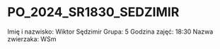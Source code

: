 # PO_2024_SR1830_SEDZIMIR
Imię i nazwisko: Wiktor Sędzimir
Grupa: 5
Godzina zajęć: 18:30
Nazwa zwierzaka: WSm
